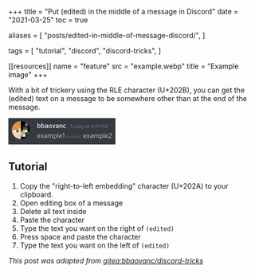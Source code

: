 +++
title = "Put (edited) in the middle of a message in Discord"
date = "2021-03-25"
toc = true

aliases = [
  "posts/edited-in-middle-of-message-discord/",
]

tags = [
  "tutorial",
  "discord",
  "discord-tricks",
]

[[resources]]
name = "feature"
src = "example.webp"
title = "Example image"
+++

With a bit of trickery using the RLE character (U+202B), you can get the
(edited) text on a message to be somewhere other than at the end of the message.

<!--more-->

![Example image](example.webp)

## Tutorial

1. Copy the "right-to-left embedding" character (U+202A) to your clipboard.
2. Open editing box of a message
3. Delete all text inside
4. Paste the character
5. Type the text you want on the right of `(edited)`
6. Press space and paste the character
7. Type the text you want on the left of `(edited)`

*This post was adapted from [gitea:bbaovanc/discord-tricks][1]*

[1]: https://git.bbaovanc.com/bbaovanc/discord-tricks

